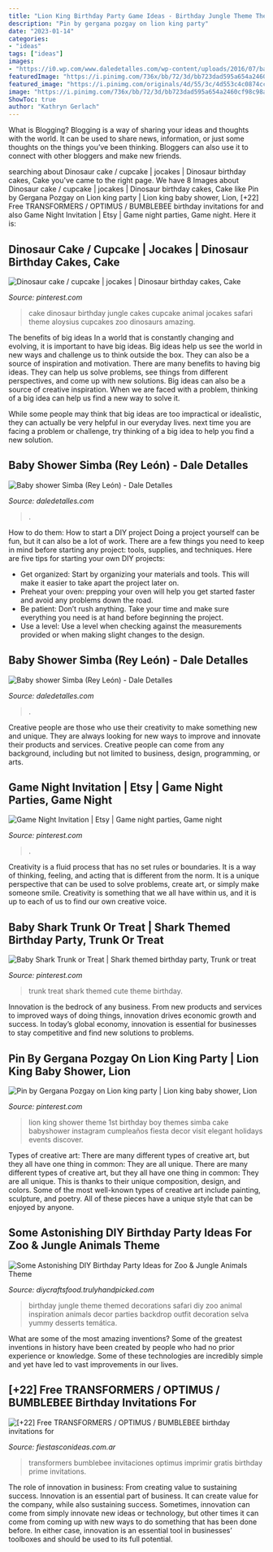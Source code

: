 ```yaml
---
title: "Lion King Birthday Party Game Ideas - Birthday Jungle Theme Themed Decorations Safari Diy Zoo Animal Inspiration Animals Decor Parties Backdrop Outfit Decoration Selva Yummy Desserts Temática"
description: "Pin by gergana pozgay on lion king party"
date: "2023-01-14"
categories:
- "ideas"
tags: ["ideas"]
images:
- "https://i0.wp.com/www.daledetalles.com/wp-content/uploads/2016/07/baby-shower-simba4.jpg"
featuredImage: "https://i.pinimg.com/736x/bb/72/3d/bb723dad595a654a2460cf98c98affe9.jpg"
featured_image: "https://i.pinimg.com/originals/4d/55/3c/4d553c4c0874cc8d39367645e54f944e.jpg"
image: "https://i.pinimg.com/736x/bb/72/3d/bb723dad595a654a2460cf98c98affe9.jpg"
ShowToc: true
author: "Kathryn Gerlach"
---
```



What is Blogging?
Blogging is a way of sharing your ideas and thoughts with the world. It can be used to share news, information, or just some thoughts on the things you’ve been thinking. Bloggers can also use it to connect with other bloggers and make new friends.

	

		
searching about Dinosaur cake / cupcake | jocakes | Dinosaur birthday cakes, Cake you've came to the right page. We have 8 Images about Dinosaur cake / cupcake | jocakes | Dinosaur birthday cakes, Cake like Pin by Gergana Pozgay on Lion king party | Lion king baby shower, Lion, [+22] Free TRANSFORMERS / OPTIMUS / BUMBLEBEE birthday invitations for and also Game Night Invitation | Etsy | Game night parties, Game night. Here it is:
		
    
## Dinosaur Cake / Cupcake | Jocakes | Dinosaur Birthday Cakes, Cake

<img loading=lazy src="https://i.pinimg.com/originals/4d/55/3c/4d553c4c0874cc8d39367645e54f944e.jpg" onerror="this.onerror=null;this.src='https://tse1.mm.bing.net/th?id=OIP.jttxuWHBrF0lVsyR9ZI_NAHaKK&amp;pid=15.1';" alt="Dinosaur cake / cupcake | jocakes | Dinosaur birthday cakes, Cake">

_Source: pinterest.com_

>cake dinosaur birthday jungle cakes cupcake animal jocakes safari theme aloysius cupcakes zoo dinosaurs amazing. 

	

The benefits of big ideas
In a world that is constantly changing and evolving, it is important to have big ideas. Big ideas help us see the world in new ways and challenge us to think outside the box. They can also be a source of inspiration and motivation.
There are many benefits to having big ideas. They can help us solve problems, see things from different perspectives, and come up with new solutions. Big ideas can also be a source of creative inspiration. When we are faced with a problem, thinking of a big idea can help us find a new way to solve it.

While some people may think that big ideas are too impractical or idealistic, they can actually be very helpful in our everyday lives. next time you are facing a problem or challenge, try thinking of a big idea to help you find a new solution.

    
## Baby Shower Simba (Rey León) - Dale Detalles

<img loading=lazy src="https://i0.wp.com/www.daledetalles.com/wp-content/uploads/2016/07/baby-shower-simba4.jpg" onerror="this.onerror=null;this.src='https://tse2.mm.bing.net/th?id=OIP.HZ-8LaHvDd-k4_XEyda1hwHaLH&amp;pid=15.1';" alt="Baby shower Simba (Rey León) - Dale Detalles">

_Source: daledetalles.com_

>. 

	

How to do them: How to start a DIY project
Doing a project yourself can be fun, but it can also be a lot of work. There are a few things you need to keep in mind before starting any project: tools, supplies, and techniques. Here are five tips for starting your own DIY projects: 
- Get organized: Start by organizing your materials and tools. This will make it easier to take apart the project later on. 
- Preheat your oven: prepping your oven will help you get started faster and avoid any problems down the road. 
- Be patient: Don’t rush anything. Take your time and make sure everything you need is at hand before beginning the project. 
- Use a level: Use a level when checking against the measurements provided or when making slight changes to the design.

    
## Baby Shower Simba (Rey León) - Dale Detalles

<img loading=lazy src="https://i0.wp.com/www.daledetalles.com/wp-content/uploads/2016/07/baby-shower-simba11.jpg" onerror="this.onerror=null;this.src='https://tse1.mm.bing.net/th?id=OIP.88Tgr_7F1TEzFxHgvJf3FwHaFi&amp;pid=15.1';" alt="Baby shower Simba (Rey León) - Dale Detalles">

_Source: daledetalles.com_

>. 

	

Creative people are those who use their creativity to make something new and unique. They are always looking for new ways to improve and innovate their products and services. Creative people can come from any background, including but not limited to business, design, programming, or arts.

    
## Game Night Invitation | Etsy | Game Night Parties, Game Night

<img loading=lazy src="https://i.pinimg.com/736x/bb/72/3d/bb723dad595a654a2460cf98c98affe9.jpg" onerror="this.onerror=null;this.src='https://tse3.mm.bing.net/th?id=OIP.MPuG_Se2_IK2OVmUEie1ygHaHa&amp;pid=15.1';" alt="Game Night Invitation | Etsy | Game night parties, Game night">

_Source: pinterest.com_

>. 

	

Creativity is a fluid process that has no set rules or boundaries. It is a way of thinking, feeling, and acting that is different from the norm. It is a unique perspective that can be used to solve problems, create art, or simply make someone smile. Creativity is something that we all have within us, and it is up to each of us to find our own creative voice.

    
## Baby Shark Trunk Or Treat | Shark Themed Birthday Party, Trunk Or Treat

<img loading=lazy src="https://i.pinimg.com/736x/73/d5/b5/73d5b5116a45db976def4c5f1d11b3d7.jpg" onerror="this.onerror=null;this.src='https://tse4.mm.bing.net/th?id=OIP.bS2e69IUAiHa7GrryhIJpAHaJ3&amp;pid=15.1';" alt="Baby Shark Trunk or Treat | Shark themed birthday party, Trunk or treat">

_Source: pinterest.com_

>trunk treat shark themed cute theme birthday. 

	

Innovation is the bedrock of any business. From new products and services to improved ways of doing things, innovation drives economic growth and success. In today’s global economy, innovation is essential for businesses to stay competitive and find new solutions to problems.

    
## Pin By Gergana Pozgay On Lion King Party | Lion King Baby Shower, Lion

<img loading=lazy src="https://i.pinimg.com/originals/8b/47/e2/8b47e2ef079a0e7685dc11437f384210.jpg" onerror="this.onerror=null;this.src='https://tse1.mm.bing.net/th?id=OIP.p2QvQ-UndCirJEx-2kqr0wHaI5&amp;pid=15.1';" alt="Pin by Gergana Pozgay on Lion king party | Lion king baby shower, Lion">

_Source: pinterest.com_

>lion king shower theme 1st birthday boy themes simba cake babyshower instagram cumpleaños fiesta decor visit elegant holidays events discover. 

	

Types of creative art: There are many different types of creative art, but they all have one thing in common: They are all unique.
There are many different types of creative art, but they all have one thing in common: They are all unique. This is thanks to their unique composition, design, and colors. Some of the most well-known types of creative art include painting, sculpture, and poetry. All of these pieces have a unique style that can be enjoyed by anyone.

    
## Some Astonishing DIY Birthday Party Ideas For Zoo &amp; Jungle Animals Theme

<img loading=lazy src="https://diycraftsfood.trulyhandpicked.com/wp-content/uploads/2016/06/Animal-birthday-party_5c.jpg" onerror="this.onerror=null;this.src='https://tse2.mm.bing.net/th?id=OIP.bfPNGJN2gsH3Dge6w3bajwHaJ4&amp;pid=15.1';" alt="Some Astonishing DIY Birthday Party Ideas for Zoo &amp; Jungle Animals Theme">

_Source: diycraftsfood.trulyhandpicked.com_

>birthday jungle theme themed decorations safari diy zoo animal inspiration animals decor parties backdrop outfit decoration selva yummy desserts temática. 

	

What are some of the most amazing inventions?
Some of the greatest inventions in history have been created by people who had no prior experience or knowledge. Some of these technologies are incredibly simple and yet have led to vast improvements in our lives.

    
## [+22] Free TRANSFORMERS / OPTIMUS / BUMBLEBEE Birthday Invitations For

<img loading=lazy src="https://www.fiestasconideas.com.ar/img/imgExtra/transformers-optimus-prime-bumblebee-invitaciones-editables-gratis-imprimir.jpg" onerror="this.onerror=null;this.src='https://tse2.mm.bing.net/th?id=OIP.FlVgnYnoIpuliqP_yYvoKQAAAA&amp;pid=15.1';" alt="[+22] Free TRANSFORMERS / OPTIMUS / BUMBLEBEE birthday invitations for">

_Source: fiestasconideas.com.ar_

>transformers bumblebee invitaciones optimus imprimir gratis birthday prime invitations. 

	

The role of innovation in business: From creating value to sustaining success.
Innovation is an essential part of business. It can create value for the company, while also sustaining success. Sometimes, innovation can come from simply innovate new ideas or technology, but other times it can come from coming up with new ways to do something that has been done before. In either case, innovation is an essential tool in businesses’ toolboxes and should be used to its full potential.

